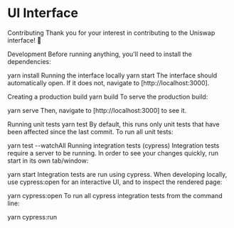 # UI Interface

Contributing
Thank you for your interest in contributing to the Uniswap interface! 🦄

Development
Before running anything, you'll need to install the dependencies:

yarn install
Running the interface locally
yarn start
The interface should automatically open. If it does not, navigate to [http://localhost:3000].

Creating a production build
yarn build
To serve the production build:

yarn serve
Then, navigate to [http://localhost:3000] to see it.

Running unit tests
yarn test
By default, this runs only unit tests that have been affected since the last commit. To run all unit tests:

yarn test --watchAll
Running integration tests (cypress)
Integration tests require a server to be running. In order to see your changes quickly, run start in its own tab/window:

yarn start
Integration tests are run using cypress. When developing locally, use cypress:open for an interactive UI, and to inspect the rendered page:

yarn cypress:open
To run all cypress integration tests from the command line:

yarn cypress:run
